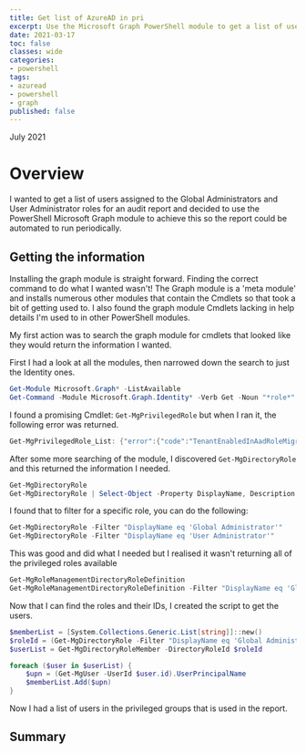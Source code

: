 ```yaml
---
title: Get list of AzureAD in pri
excerpt: Use the Microsoft Graph PowerShell module to get a list of users consuming a particular licence.
date: 2021-03-17
toc: false
classes: wide
categories:
- powershell
tags:
- azuread
- powershell
- graph
published: false
---
```

July 2021

# Overview

I wanted to get a list of users assigned to the Global Administrators and User Administrator roles for an audit report and decided to use the PowerShell Microsoft Graph module to achieve this so the report could be automated to run periodically.

## Getting the information

Installing the graph module is straight forward. Finding the correct command to do what I wanted wasn't! The Graph module is a 'meta module' and installs numerous other modules that contain the Cmdlets so that took a bit of getting used to. I also found the graph module Cmdlets lacking in help details I'm used to in other PowerShell modules.

My first action was to search the graph module for cmdlets that looked like they would return the information I wanted.

First I had a look at all the modules, then narrowed down the search to just the Identity ones.

```powershell
Get-Module Microsoft.Graph* -ListAvailable
Get-Command -Module Microsoft.Graph.Identity* -Verb Get -Noun "*role*"
```

I found a promising Cmdlet: ```Get-MgPrivilegedRole``` but when I ran it, the following error was returned.

```powershell
Get-MgPrivilegedRole_List: {"error":{"code":"TenantEnabledInAadRoleMigration","message":"The current endpoints of AAD roles have been disabled for the tenantfor migration purpose. Please use the new Azure AD RBAC roles. Please refer to https://aka.ms/PIMFeatureUpdateDoc for new PIM features; https://aka.ms/PIMAPIUpdateDoc for API and PowerShell changes because of migration."}}
```

After some more searching of the module, I discovered ```Get-MgDirectoryRole``` and this returned the information I needed.

```powershell
Get-MgDirectoryRole
Get-MgDirectoryRole | Select-Object -Property DisplayName, Description | Sort-Object -Property DisplayName
```

I found that to filter for a specific role, you can do the following:

```powershell
Get-MgDirectoryRole -Filter "DisplayName eq 'Global Administrator'"
Get-MgDirectoryRole -Filter "DisplayName eq 'User Administrator'"
```

This was good and did what I needed but I realised it wasn't returning all of the privileged roles available

```powershell
Get-MgRoleManagementDirectoryRoleDefinition
Get-MgRoleManagementDirectoryRoleDefinition -Filter "DisplayName eq 'Global Administrator'"
```

Now that I can find the roles and their IDs, I created the script to get the users.

```powershell
$memberList = [System.Collections.Generic.List[string]]::new()
$roleId = (Get-MgDirectoryRole -Filter "DisplayName eq 'Global Administrator'").Id
$userList = Get-MgDirectoryRoleMember -DirectoryRoleId $roleId

foreach ($user in $userList) {
    $upn = (Get-MgUser -UserId $user.id).UserPrincipalName
    $memberList.Add($upn)
}
```

Now I had a list of users in the privileged groups that is used in the report.

## Summary



